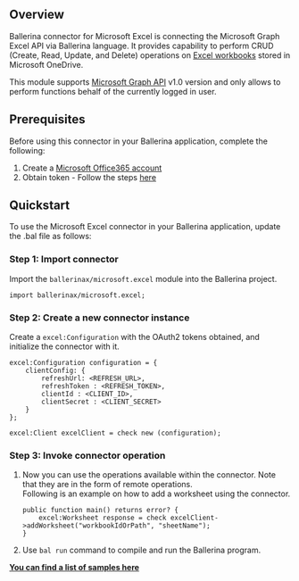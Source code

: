## Overview
Ballerina connector for Microsoft Excel is connecting the  Microsoft Graph Excel API via Ballerina language. It provides capability to perform CRUD (Create, Read, Update, and Delete) operations on [Excel workbooks](https://docs.microsoft.com/en-us/graph/api/resources/excel?view=graph-rest-1.0) stored in Microsoft OneDrive. 

This module supports [Microsoft Graph API](https://docs.microsoft.com/en-us/graph/overview) v1.0 version and only allows to perform functions behalf of the currently logged in user.

## Prerequisites
Before using this connector in your Ballerina application, complete the following:
1. Create a [Microsoft Office365 account](https://signup.live.com/)
2. Obtain token - Follow the steps [here](https://docs.microsoft.com/en-us/graph/auth-v2-user#authentication-and-authorization-steps)

## Quickstart
To use the Microsoft Excel connector in your Ballerina application, update the .bal file as follows:

### Step 1: Import connector
Import the `ballerinax/microsoft.excel` module into the Ballerina project.
```ballerina
import ballerinax/microsoft.excel;
```
### Step 2: Create a new connector instance
Create a `excel:Configuration` with the OAuth2 tokens obtained, and initialize the connector with it. 
```ballerina
excel:Configuration configuration = {
    clientConfig: {
        refreshUrl: <REFRESH_URL>,
        refreshToken : <REFRESH_TOKEN>,
        clientId : <CLIENT_ID>,
        clientSecret : <CLIENT_SECRET>
    }
};

excel:Client excelClient = check new (configuration);
```
### Step 3: Invoke connector operation
1. Now you can use the operations available within the connector. Note that they are in the form of remote operations.  
Following is an example on how to add a worksheet using the connector.
    ```ballerina
    public function main() returns error? {
        excel:Worksheet response = check excelClient->addWorksheet("workbookIdOrPath", "sheetName");
    }
    ```

2. Use `bal run` command to compile and run the Ballerina program.

**[You can find a list of samples here](https://github.com/ballerina-platform/module-ballerinax-microsoft.excel/tree/master/samples)**
